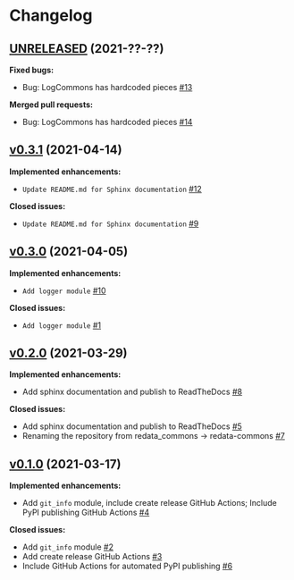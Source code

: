# Changelog

## [UNRELEASED](https://github.com/UAL-ODIS/redata-commons/tree/HEAD) (2021-??-??)

**Fixed bugs:**
 - Bug: LogCommons has hardcoded pieces [#13](http://github.com/UAL-ODIS/redata-commons/issues/13)

**Merged pull requests:**
 - Bug: LogCommons has hardcoded pieces [#14](http://github.com/UAL-ODIS/redata-commons/pull/14)


## [v0.3.1](https://github.com/UAL-ODIS/redata-commons/tree/v0.3.1) (2021-04-14)

**Implemented enhancements:**
 - `Update README.md for Sphinx documentation` [#12](http://github.com/UAL-ODIS/redata-commons/pull/12)

**Closed issues:**
 - `Update README.md for Sphinx documentation` [#9](http://github.com/UAL-ODIS/redata-commons/issues/9)


## [v0.3.0](https://github.com/UAL-ODIS/redata-commons/tree/v0.3.0) (2021-04-05)

**Implemented enhancements:**
 - `Add logger module` [#10](http://github.com/UAL-ODIS/redata-commons/pull/10)

**Closed issues:**
 - `Add logger module` [#1](http://github.com/UAL-ODIS/redata-commons/issues/1)


## [v0.2.0](https://github.com/UAL-ODIS/redata-commons/tree/v0.2.0) (2021-03-29)

**Implemented enhancements:**
 - Add sphinx documentation and publish to ReadTheDocs [#8](http://github.com/UAL-ODIS/redata-commons/pull/8)

**Closed issues:**
 - Add sphinx documentation and publish to ReadTheDocs [#5](http://github.com/UAL-ODIS/redata-commons/issues/5)
 - Renaming the repository from redata_commons -> redata-commons [#7](http://github.com/UAL-ODIS/redata-commons/issues/7)


## [v0.1.0](https://github.com/UAL-ODIS/redata-commons/tree/v0.1.0) (2021-03-17)

**Implemented enhancements:**
 - Add `git_info` module, include create release GitHub Actions; Include PyPI
   publishing GitHub Actions [#4](github.com/UAL-ODIS/redata-commons/pull/4)

**Closed issues:**
 - Add `git_info` module [#2](http://github.com/UAL-ODIS/redata-commons/issues/2)
 - Add create release GitHub Actions [#3](http://github.com/UAL-ODIS/redata-commons/issues/3)
 - Include GitHub Actions for automated PyPI publishing [#6](http://github.com/UAL-ODIS/redata-commons/issues/2)
   
<!-- TEMPLATE
## [vXX.YY.ZZ](https://github.com/UAL-ODIS/redata-commons/tree/vXX.YY.ZZ) (YYYY-MM-DD)

**Implemented enhancements:**
 - `______` [#XX](http://github.com/UAL-ODIS/redata-commons/pull/XX)

**Fixed bugs:**
 - `______` [#XX](http://github.com/UAL-ODIS/redata-commons/issues/XX)

**Closed issues:**
 - `______` [#XX](http://github.com/UAL-ODIS/redata-commons/issues/XX)

**Merged pull requests:**
 - `______` [#XX](http://github.com/UAL-ODIS/redata-commons/pull/XX)

-->
